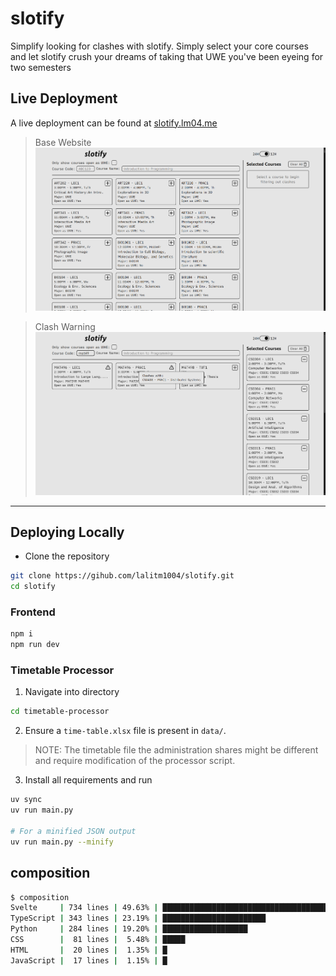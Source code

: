 # slotify
Simplify looking for clashes with slotify. Simply select your core courses and let slotify crush your dreams of taking that UWE you've been eyeing for two semesters


## Live Deployment
A live deployment can be found at [slotify.lm04.me](https://slotify.lm04.me)

> Base Website
> ![](./github-assets/base.png)

> Clash Warning
> ![](./github-assets/clash.png)

---

## Deploying Locally
- Clone the repository
```bash
git clone https://gihub.com/lalitm1004/slotify.git
cd slotify
```

### Frontend
```bash
npm i
npm run dev
```

### Timetable Processor
1. Navigate into directory
```bash
cd timetable-processor
```

2. Ensure a `time-table.xlsx` file is present in `data/`.
> NOTE: The timetable file the administration shares might be different and require modification of the processor script. 

3. Install all requirements and run
```bash
uv sync
uv run main.py

# For a minified JSON output
uv run main.py --minify
```


## composition
```bash
$ composition
Svelte     | 734 lines | 49.63% | ██████████████████████████████████████████████████
TypeScript | 343 lines | 23.19% | ███████████████████████
Python     | 284 lines | 19.20% | ███████████████████
CSS        |  81 lines |  5.48% | █████
HTML       |  20 lines |  1.35% | █
JavaScript |  17 lines |  1.15% | █
```